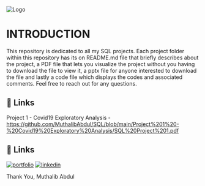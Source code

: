 
![Logo](https://media.geeksforgeeks.org/wp-content/cdn-uploads/20230305181855/SQL2.png)



# INTRODUCTION

This repository is dedicated to all my SQL projects. Each project folder within this repository has its on README.md file that briefly describes about the project, a PDF file that lets you visualize the project without you having to download the file to view it, a pptx file for anyone interested to download the file and lastly a code file which displays the codes and associated comments. Feel free to reach out for any questions.

## 🔗 Links
Project 1 - Covid19 Exploratory Analysis - https://github.com/MuthalibAbdul/SQL/blob/main/Project%201%20-%20Covid19%20Exploratory%20Analysis/SQL%20Project%201.pdf

## 🔗 Links
[![portfolio](https://img.shields.io/badge/my_portfolio-000?style=for-the-badge&logo=ko-fi&logoColor=white)](https://muthalibabdul.github.io/Main.Portfolio/)
[![linkedin](https://img.shields.io/badge/linkedin-0A66C2?style=for-the-badge&logo=linkedin&logoColor=white)](https://www.linkedin.com/in/muthalibabdul/)

Thank You,
Muthalib Abdul



